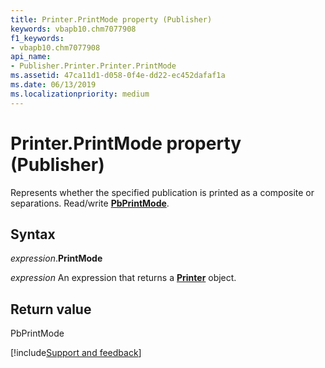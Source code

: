 ```yaml
---
title: Printer.PrintMode property (Publisher)
keywords: vbapb10.chm7077908
f1_keywords:
- vbapb10.chm7077908
api_name:
- Publisher.Printer.Printer.PrintMode
ms.assetid: 47ca11d1-d058-0f4e-dd22-ec452dafaf1a
ms.date: 06/13/2019
ms.localizationpriority: medium
---
```



# Printer.PrintMode property (Publisher)

Represents whether the specified publication is printed as a composite or separations. Read/write **[PbPrintMode](publisher.pbprintmode.md)**.


## Syntax

_expression_.**PrintMode**

_expression_ An expression that returns a **[Printer](Publisher.Printer.md)** object.


## Return value

PbPrintMode


[!include[Support and feedback](~/includes/feedback-boilerplate.md)]